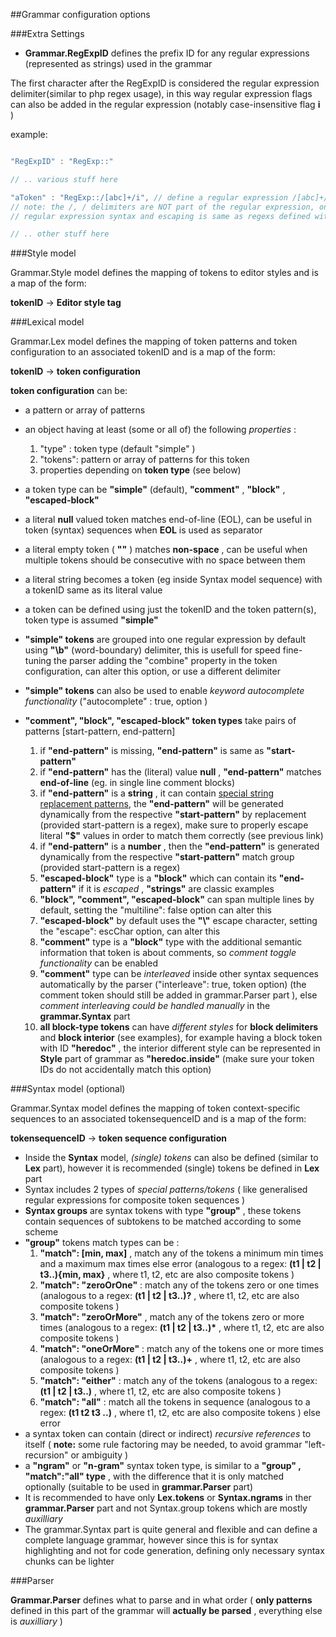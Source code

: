 ##Grammar configuration options


###Extra Settings

* **Grammar.RegExpID** defines the prefix ID for any regular expressions (represented as strings) used in the grammar

The first character after the RegExpID is considered the regular expression delimiter(similar to php regex usage), 
in this way regular expression flags can also be added in the regular expression (notably case-insensitive flag **i** )

example:
```javascript

"RegExpID" : "RegExp::"

// .. various stuff here

"aToken" : "RegExp::/[abc]+/i", // define a regular expression /[abc]+/i or [abc]+, with case-insensitive flag
// note: the /, / delimiters are NOT part of the regular expression, only the interior
// regular expression syntax and escaping is same as regexs defined with new RegExp() object in javascript

// .. other stuff here

```


###Style model

Grammar.Style model defines the mapping of tokens to editor styles and is a map of the form:

**tokenID**  -> **Editor style tag**


###Lexical model

Grammar.Lex model defines the mapping of token patterns and token configuration to an associated tokenID and is a map of the form:

**tokenID**  -> **token configuration**


**token configuration** can be:

* a pattern or array of patterns
* an object having at least (some or all of) the following *properties* :
    1. "type" : token type (default "simple" )
    2. "tokens": pattern or array of patterns for this token
    3. properties depending on **token type** (see below)
    
    
* a token type can be **"simple"** (default), **"comment"** , **"block"** , **"escaped-block"**
* a literal **null** valued token matches end-of-line (EOL), can be useful in token (syntax) sequences when **EOL** is used as separator
* a literal empty token (  __""__  ) matches **non-space** , can be useful when multiple tokens should be consecutive with no space between them
* a literal string becomes a token (eg inside Syntax model sequence) with a tokenID same as its literal value
* a token can be defined using just the tokenID and the token pattern(s), token type is assumed **"simple"**
* **"simple" tokens** are grouped into one regular expression by default using **"\\b"** (word-boundary) delimiter, this is usefull for speed fine-tuning the parser adding the "combine" property in the token configuration, can alter this option, or use a different delimiter
* **"simple" tokens** can also be used to enable *keyword autocomplete functionality* ("autocomplete" : true, option )
* **"comment", "block", "escaped-block" token types** take pairs of patterns [start-pattern, end-pattern]
    1. if **"end-pattern"** is missing, **"end-pattern"** is same as **"start-pattern"**
    2. if **"end-pattern"** has the (literal) value **null** , **"end-pattern"** matches **end-of-line** (eg. in single line comment blocks)
    3. if **"end-pattern"** is a **string** , it can contain [special string replacement patterns](https://developer.mozilla.org/en-US/docs/Web/JavaScript/Reference/Global_Objects/String/replace#Specifying_a_string_as_a_parameter), the **"end-pattern"** will be generated dynamically from the respective **"start-pattern"** by replacement (provided start-pattern is a regex), make sure to properly escape literal **"$"** values in order to match them correctly (see previous link)
    4. if **"end-pattern"** is a **number** , then the **"end-pattern"** is generated dynamically from the respective **"start-pattern"** match group (provided start-pattern is a regex)
    5. **"escaped-block"** type is a **"block"** which can contain its **"end-pattern"** if it is *escaped* , **"strings"** are classic examples
    6. **"block", "comment", "escaped-block"** can span multiple lines by default, setting the "multiline": false option can alter this
    7. **"escaped-block"** by default uses the **"\\"** escape character, setting the "escape": escChar option, can alter this
    8. **"comment"** type is a **"block"** type with the additional semantic information that token is about comments, so *comment toggle functionality* can be enabled
    9. **"comment"** type can be *interleaved* inside other syntax sequences automatically by the parser ("interleave": true, token option) (the comment token should still be added in grammar.Parser part ), else *comment interleaving could be handled manually* in the **grammar.Syntax** part
    10. **all block-type tokens** can have *different styles* for **block delimiters** and **block interior** (see examples), for example having a block token with ID **"heredoc"** , the interior different style can be represented in **Style** part of grammar as **"heredoc.inside"** (make sure your token IDs do not accidentally match this option)

###Syntax model (optional)

Grammar.Syntax model defines the mapping of token context-specific sequences to an associated tokensequenceID and is a map of the form:

**tokensequenceID**  -> **token sequence configuration**


* Inside the **Syntax** model, *(single) tokens* can also be defined (similar to **Lex** part), however it is recommended (single) tokens be defined in **Lex** part
* Syntax includes 2 types of *special patterns/tokens* ( like generalised regular expressions for composite token sequences )
* **Syntax groups** are syntax tokens with type **"group"** , these tokens contain sequences of subtokens to be matched according to some scheme
* **"group"** tokens match types can be :
    1. **"match": [min, max]** , match any of the tokens a minimum min times and a maximum max times else error (analogous to a regex: **(t1 | t2 | t3..){min, max}** , where t1, t2, etc are also composite tokens )
    2. **"match": "zeroOrOne"** :  match any of the tokens zero or one times (analogous to a regex: **(t1 | t2 | t3..)?** , where t1, t2, etc are also composite tokens )
    3. **"match": "zeroOrMore"** ,  match any of the tokens zero or more times (analogous to a regex: __(t1 | t2 | t3..)*__ , where t1, t2, etc are also composite tokens )
    4. **"match": "oneOrMore"** :  match any of the tokens one or more times (analogous to a regex: **(t1 | t2 | t3..)+** , where t1, t2, etc are also composite tokens )
    5. **"match": "either"** :  match any of the tokens (analogous to a regex: **(t1 | t2 | t3..)** , where t1, t2, etc are also composite tokens )
    6. **"match": "all"** :  match all the tokens in sequence (analogous to a regex: **(t1 t2 t3 ..)** , where t1, t2, etc are also composite tokens ) else error
* a syntax token can contain (direct or indirect) *recursive references* to itself ( **note:** some rule factoring may be needed, to avoid grammar "left-recursion" or ambiguity )
* a **"ngram"** or **"n-gram"** syntax token type, is similar to a **"group" , "match":"all" type** , with the difference that it is only matched optionally (suitable to be used in **grammar.Parser** part)
* It is recommended to have only **Lex.tokens** or **Syntax.ngrams** in ther **grammar.Parser** part and not Syntax.group tokens which are mostly *auxilliary*
* The grammar.Syntax part is quite general and flexible and can define a complete language grammar, however since this is for syntax highlighting and not for code generation, defining only necessary syntax chunks can be lighter

###Parser

**Grammar.Parser** defines what to parse and in what order ( **only patterns** defined in this part of the grammar will **actually be parsed** , everything else is *auxilliary* )

